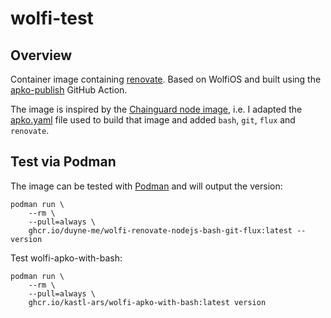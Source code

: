 # wolfi-test

## Overview
Container image containing [renovate](https://github.com/renovatebot/renovate).
Based on WolfiOS and built using the
[apko-publish](https://github.com/chainguard-images/actions/tree/main/apko-publish)
GitHub Action.

The image is inspired by the [Chainguard node
image](https://images.chainguard.dev/directory/image/node/overview), i.e. I
adapted the
[apko.yaml](https://github.com/chainguard-images/images/blob/main/images/node/config/template.apko.yaml)
file used to build that image and added `bash`, `git`, `flux` and `renovate`.

## Test via Podman
The image can be tested with [Podman](https://podman.io/) and will output the version:
```
podman run \
    --rm \
    --pull=always \
    ghcr.io/duyne-me/wolfi-renovate-nodejs-bash-git-flux:latest --version
```

Test wolfi-apko-with-bash:
```
podman run \
    --rm \
    --pull=always \
    ghcr.io/kastl-ars/wolfi-apko-with-bash:latest version
```
